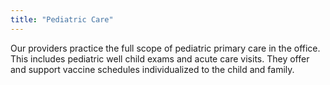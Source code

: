 ```yaml
---
title: "Pediatric Care"
---
```


Our providers practice the full scope of pediatric primary care in the office. This includes pediatric well child exams and acute care visits. They offer and support vaccine schedules individualized to the child and family.